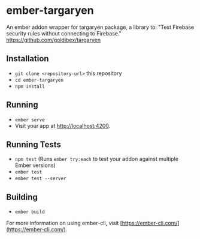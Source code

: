 # ember-targaryen

An ember addon wrapper for targaryen package, a library to: "Test Firebase security rules without connecting to Firebase." https://github.com/goldibex/targaryen

## Installation

* `git clone <repository-url>` this repository
* `cd ember-targaryen`
* `npm install`

## Running

* `ember serve`
* Visit your app at [http://localhost:4200](http://localhost:4200).

## Running Tests

* `npm test` (Runs `ember try:each` to test your addon against multiple Ember versions)
* `ember test`
* `ember test --server`

## Building

* `ember build`

For more information on using ember-cli, visit [https://ember-cli.com/](https://ember-cli.com/).
